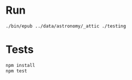 # Run

```
./bin/epub ../data/astronomy/_attic ./testing
```

# Tests

```sh
npm install
npm test
```